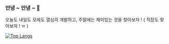 ### 안녕 ~ 안녕 ~ 👋

오늘도 내일도 모레도 열심히 개발하고, 주말에는 재미있는 것을 찾아보자 ! ( 직장도 찾아보자 ! ㅠ )


[![Top Langs](https://github-readme-stats.vercel.app/api/top-langs/?username=gitdog01&layout=compact)](https://github.com/anuraghazra/github-readme-stats)

<!--
**gitdog01/gitdog01** is a ✨ _special_ ✨ repository because its `README.md` (this file) appears on your GitHub profile.

Here are some ideas to get you started:

- 🔭 I’m currently working on ...
- 🌱 I’m currently learning ...
- 👯 I’m looking to collaborate on ...
- 🤔 I’m looking for help with ...
- 💬 Ask me about ...
- 📫 How to reach me: ...
- 😄 Pronouns: ...
- ⚡ Fun fact: ...
-->
